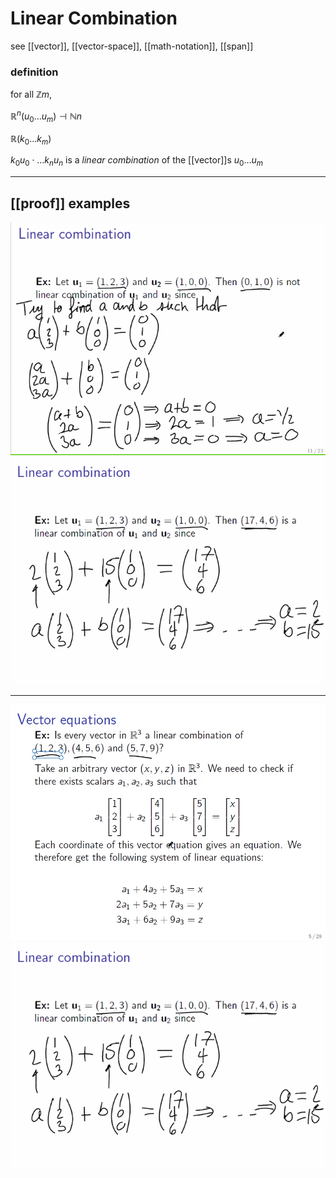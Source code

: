 # Linear Combination

see [[vector]], [[vector-space]], [[math-notation]], [[span]]

### definition

for all $\mathbb Z m$,

$\mathbb R^n (u_0 \dots u_m) \dashv \mathbb N n$

$\mathbb R (k_0 \dots k_m)$

$k_0u_0 \cdot \dots k_nu_n$ is a _linear combination_ of the [[vector]]s $u_0 \dots u_m$

---

## [[proof]] examples

![](2022-02-26-01-20-54.png)
![](2022-02-26-01-21-07.png)

---

![](2022-02-26-01-21-16.png)
![](2022-02-26-01-21-24.png)
